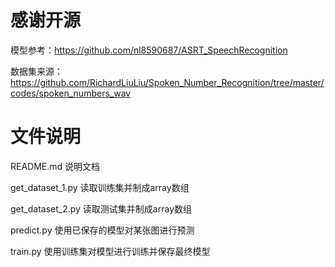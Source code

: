 # 感谢开源

模型参考：https://github.com/nl8590687/ASRT_SpeechRecognition

数据集来源：https://github.com/RichardLiuLiu/Spoken_Number_Recognition/tree/master/codes/spoken_numbers_wav

# 文件说明

README.md         说明文档

get_dataset_1.py  读取训练集并制成array数组

get_dataset_2.py	读取测试集并制成array数组

predict.py	      使用已保存的模型对某张图进行预测

train.py	        使用训练集对模型进行训练并保存最终模型
